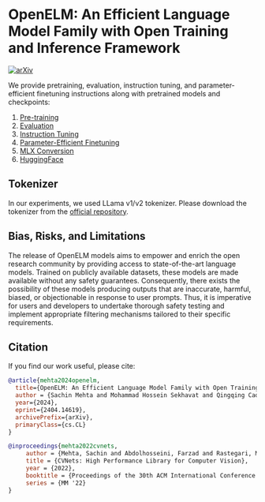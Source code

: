 # OpenELM: An Efficient Language Model Family with Open Training and Inference Framework

[![arXiv](https://img.shields.io/badge/arXiv-2404.14619-a6dba0.svg)](https://arxiv.org/abs/2404.14619)

We provide pretraining, evaluation, instruction tuning, and parameter-efficient finetuning instructions along with pretrained models and checkpoints:

1. [Pre-training](./README-pretraining.md)
2. [Evaluation](https://huggingface.co/apple/OpenELM#evaluation)
3. [Instruction Tuning](./README-instruct.md)
4. [Parameter-Efficient Finetuning](./README-peft.md)
5. [MLX Conversion](../../mlx_examples/open_elm/README.md)
6. [HuggingFace](https://huggingface.co/apple/OpenELM)

## Tokenizer

In our experiments, we used LLama v1/v2 tokenizer. Please download the tokenizer from the [official repository](https://github.com/meta-llama/llama).

## Bias, Risks, and Limitations

The release of OpenELM models aims to empower and enrich the open research community by providing access to state-of-the-art language models. Trained on publicly available datasets, these models are made available without any safety guarantees. Consequently, there exists the possibility of these models producing outputs that are inaccurate, harmful, biased, or objectionable in response to user prompts. Thus, it is imperative for users and developers to undertake thorough safety testing and implement appropriate filtering mechanisms tailored to their specific requirements.

## Citation

If you find our work useful, please cite:

```BibTex 
@article{mehta2024openelm,
  title={OpenELM: An Efficient Language Model Family with Open Training and Inference Framework},
  author = {Sachin Mehta and Mohammad Hossein Sekhavat and Qingqing Cao and Maxwell Horton and Yanzi Jin and Chenfan Sun and Iman Mirzadeh and Mahyar Najibi and Dmitry Belenko and Peter Zatloukal and Mohammad Rastegari},
  year={2024},
  eprint={2404.14619},
  archivePrefix={arXiv},
  primaryClass={cs.CL}
}

@inproceedings{mehta2022cvnets, 
     author = {Mehta, Sachin and Abdolhosseini, Farzad and Rastegari, Mohammad}, 
     title = {CVNets: High Performance Library for Computer Vision}, 
     year = {2022}, 
     booktitle = {Proceedings of the 30th ACM International Conference on Multimedia}, 
     series = {MM '22} 
}
```
